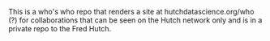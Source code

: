 This is a who's who repo that renders a site at hutchdatascience.org/who (?) for collaborations that can be seen on the Hutch network only and is in a private repo to the Fred Hutch.  